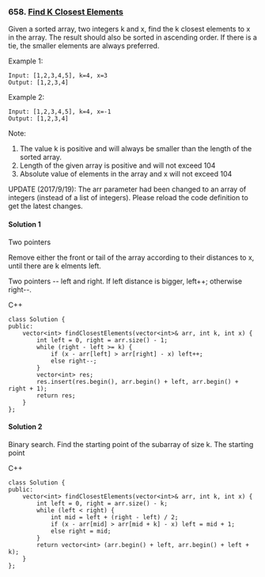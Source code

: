 ### 658\. [Find K Closest Elements](https://leetcode.com/problems/find-k-closest-elements/)

Given a sorted array, two integers k and x, find the k closest elements to x in the array. The result should also be sorted in ascending order. If there is a tie, the smaller elements are always preferred.

Example 1:
```
Input: [1,2,3,4,5], k=4, x=3
Output: [1,2,3,4]
```

Example 2:
```
Input: [1,2,3,4,5], k=4, x=-1
Output: [1,2,3,4]
```

Note:

1. The value k is positive and will always be smaller than the length of the sorted array.
2. Length of the given array is positive and will not exceed 104
3. Absolute value of elements in the array and x will not exceed 104

UPDATE (2017/9/19):
The arr parameter had been changed to an array of integers (instead of a list of integers). Please reload the code definition to get the latest changes. 


#### Solution 1

Two pointers

Remove either the front or tail of the array according to their distances to x,
until there are k elments left. 

Two pointers -- left and right. If left distance is bigger, left++; otherwise right--.

C++

```
class Solution {
public:
    vector<int> findClosestElements(vector<int>& arr, int k, int x) {
        int left = 0, right = arr.size() - 1;
        while (right - left >= k) {
            if (x - arr[left] > arr[right] - x) left++;
            else right--;
        }
        vector<int> res;
        res.insert(res.begin(), arr.begin() + left, arr.begin() + right + 1);
        return res;
    }
};
```

#### Solution 2

Binary search. Find the starting point of the subarray of size k.
The starting point 

C++

```
class Solution {
public:
    vector<int> findClosestElements(vector<int>& arr, int k, int x) {
        int left = 0, right = arr.size() - k;
        while (left < right) {
            int mid = left + (right - left) / 2;
            if (x - arr[mid] > arr[mid + k] - x) left = mid + 1;
            else right = mid;
        }
        return vector<int> (arr.begin() + left, arr.begin() + left + k);
    }
};
```